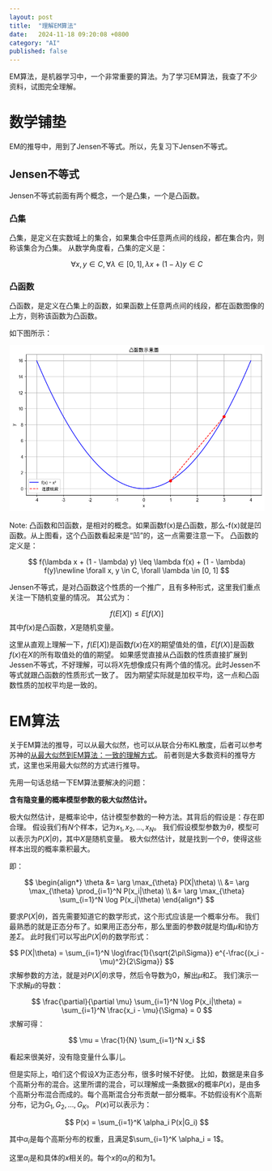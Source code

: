 ```yaml
---
layout: post
title:  "理解EM算法"
date:   2024-11-18 09:20:08 +0800
category: "AI"
published: false
---
```


EM算法，是机器学习中，一个非常重要的算法。为了学习EM算法，我查了不少资料，试图完全理解。

<!--more-->

# 数学铺垫

EM的推导中，用到了Jensen不等式。所以，先复习下Jensen不等式。

## Jensen不等式

Jensen不等式前面有两个概念，一个是凸集，一个是凸函数。

### 凸集

凸集，是定义在实数域上的集合，如果集合中任意两点间的线段，都在集合内，则称该集合为凸集。
从数学角度看，凸集的定义是：

$$
\forall x, y \in C, \forall \lambda \in [0, 1], \lambda x + (1 - \lambda) y \in C
$$

### 凸函数

凸函数，是定义在凸集上的函数，如果函数上任意两点间的线段，都在函数图像的上方，则称该函数为凸函数。

如下图所示：

![20241118145627](https://raw.githubusercontent.com/liwenju0/blog_pictures/main/20241118145627.png)

Note: 凸函数和凹函数，是相对的概念。如果函数f(x)是凸函数，那么-f(x)就是凹函数。从上图看，这个凸函数看起来是“凹”的，这一点需要注意一下。
凸函数的定义是：

$$
f(\lambda x + (1 - \lambda) y) \leq \lambda f(x) + (1 - \lambda) f(y)\newline
\forall x, y \in C, \forall \lambda \in [0, 1]
$$

Jensen不等式，是对凸函数这个性质的一个推广，且有多种形式，这里我们重点关注一下随机变量的情况。
其公式为：

$$
f(E[X]) \leq E[f(X)]
$$
其中$f(x)$是凸函数，$X$是随机变量。

这里从直观上理解一下，$f(E[X])$是函数$f(x)$在$X$的期望值处的值，$E[f(X)]$是函数$f(x)$在$X$的所有取值处的值的期望。
如果感觉直接从凸函数的性质直接扩展到Jessen不等式，不好理解，可以将$X$先想像成只有两个值的情况。此时Jessen不等式就跟凸函数的性质形式一致了。
因为期望实际就是加权平均，这一点和凸函数性质的加权平均是一致的。


# EM算法

关于EM算法的推导，可以从最大似然，也可以从联合分布KL散度，后者可以参考苏神的[从最大似然到EM算法：一致的理解方式](https://spaces.ac.cn/archives/5239)。
前者则是大多数资料的推导方式，这里也采用最大似然的方式进行推导。

先用一句话总结一下EM算法要解决的问题：

**含有隐变量的概率模型参数的极大似然估计。**

极大似然估计，是概率论中，估计模型参数的一种方法。其背后的假设是：存在即合理。
假设我们有$N$个样本，记为$x_1, x_2, \ldots, x_N$。
我们假设模型参数为$\theta$，模型可以表示为$P(X|\theta)$，其中$X$是随机变量。
极大似然估计，就是找到一个$\theta$，使得这些样本出现的概率乘积最大。

即：

$$
\begin{align*}
\theta &= \arg \max_{\theta} P(X|\theta) \\
&= \arg \max_{\theta} \prod_{i=1}^N P(x_i|\theta) \\
&= \arg \max_{\theta} \sum_{i=1}^N \log P(x_i|\theta)
\end{align*}
$$

要求$P(X|\theta)$，首先需要知道它的数学形式，这个形式应该是一个概率分布。
我们最熟悉的就是正态分布了。如果用正态分布，那么里面的参数$\theta$就是均值$\mu$和协方差$\Sigma$。
此时我们可以写出$P(X|\theta)$的数学形式：

$$
P(X|\theta) = \sum_{i=1}^N \log\frac{1}{\sqrt{2\pi\Sigma}} e^{-\frac{(x_i - \mu)^2}{2\Sigma}}
$$
求解参数的方法，就是对$P(X|\theta)$求导，然后令导数为0，解出$\mu$和$\Sigma$。
我们演示一下求解$\mu$的导数：

$$
\frac{\partial}{\partial \mu} \sum_{i=1}^N \log P(x_i|\theta) = \sum_{i=1}^N \frac{x_i - \mu}{\Sigma} = 0
$$
求解可得：

$$
\mu = \frac{1}{N} \sum_{i=1}^N x_i
$$

看起来很美好，没有隐变量什么事儿。

但是实际上，咱们这个假设$X$为正态分布，很多时候不好使。
比如，数据是来自多个高斯分布的混合。这里所谓的混合，可以理解成一条数据$x$的概率$P(x)$，是由多个高斯分布混合而成的。每个高斯混合分布贡献一部分概率。不妨假设有$K$个高斯分布，记为$G_1, G_2, \ldots, G_K$。
$P(x)$可以表示为：

$$
P(x) = \sum_{i=1}^K \alpha_i P(x|G_i)
$$

其中$\alpha_i$是每个高斯分布的权重，且满足$\sum_{i=1}^K \alpha_i = 1$。

这里$\alpha_i$是和具体的$x$相关的。每个$x$的$\alpha_i$的和为1。




















